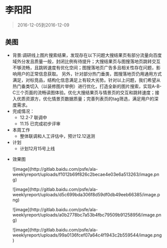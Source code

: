 # 李阳阳

> 2016-12-05到2016-12-09

## 美图

* 背景:调研线上图片搜索结果，发现存在以下问题大搜结果页有部分流量向百度域外分发且质量一般，封闭比例有待提升；大搜结果页与图搜落地页跳转交互不够流畅，且跳转速度有优化空间；图搜落地页广告多且相关性存在问题，影响用户的正常信息获取。
另外，针对部分热门垂类，图搜落地页仍用通用方式满足，对标竞品，结构化信息满足上有较大劣势。针对以上问题，我们希望从热门垂类切入（以装修图片举例）进行优化，打造全新的图片搜索，实现A-B-C三个页面的流畅读图体验。优化大搜结果页与情景页的交互和跳转速度；接入优质资源方，优化情景页数据质量；完善列表页的tag筛选，满足用户的深度需求。
* 完成情况：   
	* 12.2-7 联调中
    * 11.15 已完成初步评审
* 本周工作
    * 整体联调和人工评估中，预计12.12送测
* 计划
    * 计划12月15号上线
- 效果图
	 <p>
	 ![image](http://gitlab.baidu.com/psfe/ala-weeklyreport/uploads/f1012b69f826c2becae4e03e6a513263/image.png)
	 </p>	
	 <p>
	 ![image](http://gitlab.baidu.com/psfe/ala-weeklyreport/uploads/d5c699bda306f8d59df0db49eeb66385/image.png)
	 </p>
	 <p>
	 ![image](http://gitlab.baidu.com/psfe/ala-weeklyreport/uploads/a0b2778bc7a53b4fbc79509b91258956/image.png)
	 </p>
	 <p>
     ![image](http://gitlab.baidu.com/psfe/ala-weeklyreport/uploads/99a0136fcef07a64c4f1943c2b559544/image.png)
     </p>


